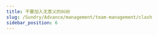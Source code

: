 ```yaml
---
title: 不要加入无意义的纠纷
slug: /Sundry/Advance/management/team-management/clash
sidebar_position: 6
---
```

